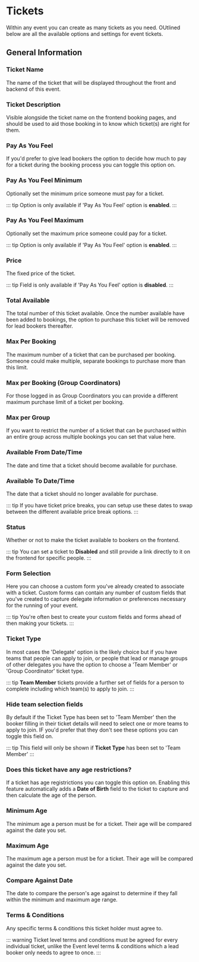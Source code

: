 # Tickets

Within any event you can create as many tickets as you need. OUtlined below are all the available options and settings for event tickets.

## General Information

### Ticket Name

The name of the ticket that will be displayed throughout the front and backend of this event.

### Ticket Description

Visible alongside the ticket name on the frontend booking pages, and should be used to aid those booking in to know which ticket(s) are right for them.

### Pay As You Feel
If you'd prefer to give lead bookers the option to decide how much to pay for a ticket during the booking process you can toggle this option on.

### Pay As You Feel Minimum

Optionally set the minimum price someone must pay for a ticket.

::: tip
Option is only available if 'Pay As You Feel' option is **enabled**.
:::

### Pay As You Feel Maximum

Optionally set the maximum price someone could pay for a ticket.

::: tip
Option is only available if 'Pay As You Feel' option is **enabled**.
:::

### Price

The fixed price of the ticket.

::: tip
Field is only available if 'Pay As You Feel' option is **disabled**.
:::

### Total Available

The total number of this ticket available. Once the number available have been added to bookings, the option to purchase this ticket will be removed for lead bookers thereafter.

### Max Per Booking

The maximum number of a ticket that can be purchased per booking. Someone could make multiple, separate bookings to purchase more than this limit.

### Max per Booking (Group Coordinators)

For those logged in as Group Coordinators you can provide a different maximum purchase limit of a ticket per booking.

### Max per Group

If you want to restrict the number of a ticket that can be purchased within an entire group across multiple bookings you can set that value here.

### Available From Date/Time

The date and time that a ticket should become available for purchase.

### Available To Date/Time

The date that a ticket should no longer available for purchase.

::: tip
If you have ticket price breaks, you can setup use these dates to swap between the different available price break options.
:::

### Status

Whether or not to make the ticket available to bookers on the frontend.

::: tip
You can set a ticket to **Disabled** and still provide a link directly to it on the frontend for specific people.
:::

### Form Selection

Here you can choose a custom form you've already created to associate with a ticket. Custom forms can contain any number of custom fields that you've created to capture delegate information or preferences necessary for the running of your event.

::: tip
You're often best to create your custom fields and forms ahead of then making your tickets.
:::

### Ticket Type

In most cases the 'Delegate' option is the likely choice but if you have teams that people can apply to join, or people that lead or manage groups of other delegates you have the option to choose a 'Team Member' or 'Group Coordinator' ticket type.

::: tip
**Team Member** tickets provide a further set of fields for a person to complete including which team(s) to apply to join.
:::

### Hide team selection fields

By default if the Ticket Type has been set to 'Team Member' then the booker filling in their ticket details will need to select one or more teams to apply to join. IF you'd prefer that they don't see these options you can toggle this field on.

::: tip
This field will only be shown if **Ticket Type** has been set to 'Team Member'
:::

### Does this ticket have any age restrictions?

If a ticket has age registrictions you can toggle this option on. Enabling this feature automatically adds a **Date of Birth** field to the ticket to capture and then calculate the age of the person.

### Minimum Age

The minimum age a person must be for a ticket. Their age will be compared against the date you set.

### Maximum Age

The maximum age a person must be for a ticket. Their age will be compared against the date you set.

### Compare Against Date

The date to compare the person's age against to determine if they fall within the minimum and maximum age range.

### Terms & Conditions

Any specific terms & conditions this ticket holder must agree to.

::: warning
Ticket level terms and conditions must be agreed for every individual ticket, unlike the Event level terms & conditions which a lead booker only needs to agree to once.
:::